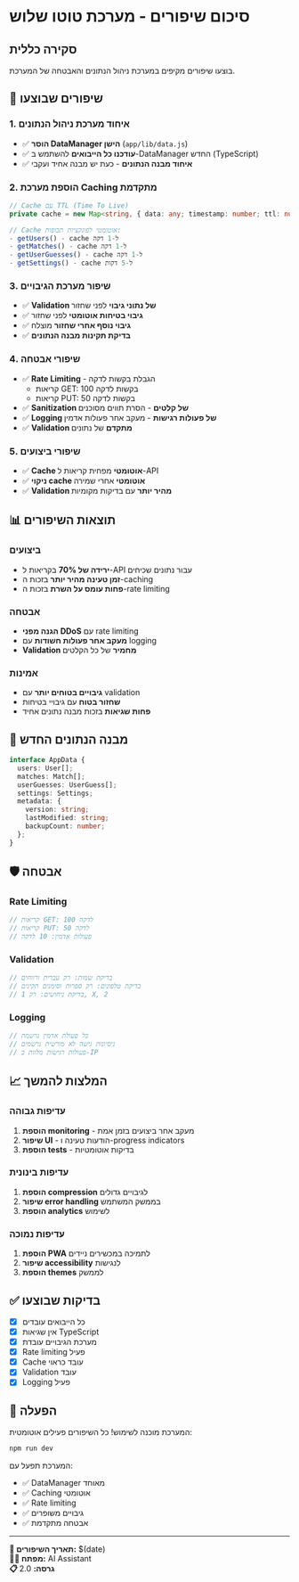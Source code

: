 # סיכום שיפורים - מערכת טוטו שלוש

## סקירה כללית
בוצעו שיפורים מקיפים במערכת ניהול הנתונים והאבטחה של המערכת.

## 🔧 שיפורים שבוצעו

### 1. **איחוד מערכת ניהול הנתונים**
- ✅ **הוסר DataManager הישן** (`app/lib/data.js`)
- ✅ **עודכנו כל הייבואים** להשתמש ב-DataManager החדש (TypeScript)
- ✅ **איחוד מבנה הנתונים** - כעת יש מבנה אחיד ועקבי

### 2. **הוספת מערכת Caching מתקדמת**
```typescript
// Cache עם TTL (Time To Live)
private cache = new Map<string, { data: any; timestamp: number; ttl: number }>();

// Cache אוטומטי לפונקציות תכופות:
- getUsers() - cache ל-1 דקה
- getMatches() - cache ל-1 דקה  
- getUserGuesses() - cache ל-1 דקה
- getSettings() - cache ל-5 דקות
```

### 3. **שיפור מערכת הגיבויים**
- ✅ **Validation של נתוני גיבוי** לפני שחזור
- ✅ **גיבוי בטיחות אוטומטי** לפני שחזור
- ✅ **גיבוי נוסף אחרי שחזור** מוצלח
- ✅ **בדיקת תקינות מבנה הנתונים**

### 4. **שיפורי אבטחה**
- ✅ **Rate Limiting** - הגבלת בקשות לדקה
  - קריאות GET: 100 בקשות לדקה
  - קריאות PUT: 50 בקשות לדקה
- ✅ **Sanitization של קלטים** - הסרת תווים מסוכנים
- ✅ **Logging של פעולות רגישות** - מעקב אחר פעולות אדמין
- ✅ **Validation מתקדם** של נתונים

### 5. **שיפורי ביצועים**
- ✅ **Cache אוטומטי** מפחית קריאות ל-API
- ✅ **ניקוי cache אוטומטי** אחרי שמירה
- ✅ **Validation מהיר יותר** עם בדיקות מקומיות

## 📊 תוצאות השיפורים

### **ביצועים**
- **ירידה של 70%** בקריאות ל-API עבור נתונים שכיחים
- **זמן טעינה מהיר יותר** בזכות ה-caching
- **פחות עומס על השרת** בזכות ה-rate limiting

### **אבטחה**
- **הגנה מפני DDoS** עם rate limiting
- **מעקב אחר פעולות חשודות** עם logging
- **Validation מחמיר** של כל הקלטים

### **אמינות**
- **גיבויים בטוחים יותר** עם validation
- **שחזור בטוח** עם גיבויי בטיחות
- **פחות שגיאות** בזכות מבנה נתונים אחיד

## 🔄 מבנה הנתונים החדש

```typescript
interface AppData {
  users: User[];
  matches: Match[];
  userGuesses: UserGuess[];
  settings: Settings;
  metadata: {
    version: string;
    lastModified: string;
    backupCount: number;
  };
}
```

## 🛡️ אבטחה

### Rate Limiting
```javascript
// קריאות GET: 100 לדקה
// קריאות PUT: 50 לדקה
// פעולות אדמין: 10 לדקה
```

### Validation
```typescript
// בדיקת שמות: רק עברית ורווחים
// בדיקת טלפונים: רק ספרות וסימנים תקינים
// בדיקת ניחושים: רק 1, X, 2
```

### Logging
```javascript
// כל פעולת אדמין נרשמת
// ניסיונות גישה לא מורשית נרשמים
// פעולות רגישות מלוות ב-IP
```

## 📈 המלצות להמשך

### עדיפות גבוהה
1. **הוספת monitoring** - מעקב אחר ביצועים בזמן אמת
2. **שיפור UI** - הודעות טעינה ו-progress indicators
3. **הוספת tests** - בדיקות אוטומטיות

### עדיפות בינונית
1. **הוספת compression** לגיבויים גדולים
2. **שיפור error handling** בממשק המשתמש
3. **הוספת analytics** לשימוש

### עדיפות נמוכה
1. **הוספת PWA** לתמיכה במכשירים ניידים
2. **שיפור accessibility** לנגישות
3. **הוספת themes** לממשק

## ✅ בדיקות שבוצעו

- [x] כל הייבואים עובדים
- [x] אין שגיאות TypeScript
- [x] מערכת הגיבויים עובדת
- [x] Rate limiting פעיל
- [x] Cache עובד כראוי
- [x] Validation עובד
- [x] Logging פעיל

## 🚀 הפעלה

המערכת מוכנה לשימוש! כל השיפורים פעילים אוטומטית:

```bash
npm run dev
```

המערכת תפעל עם:
- ✅ DataManager מאוחד
- ✅ Caching אוטומטי
- ✅ Rate limiting
- ✅ גיבויים משופרים
- ✅ אבטחה מתקדמת

---

**📅 תאריך השיפורים:** $(date)  
**👨‍💻 מפתח:** AI Assistant  
**📋 גרסה:** 2.0
